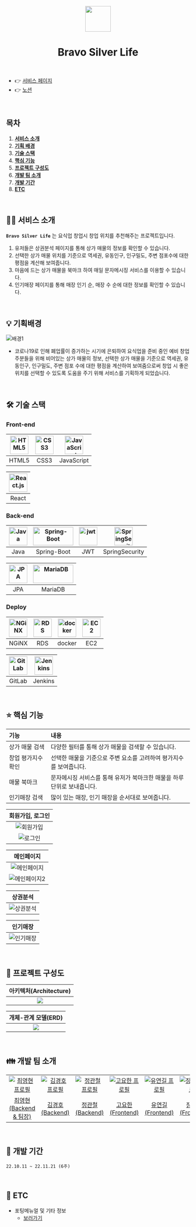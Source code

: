<div align="center">
<img src ="https://user-images.githubusercontent.com/97828427/201554716-a973cd63-6fc1-41c2-9ce1-48a5b9505d8a.png" width=70/>
  <h1>Bravo Silver Life</h1>
  <br/>
</div>

- 👉 [서비스 페이지](https://k7c208.p.ssafy.io)
- 👉 [노션](https://www.notion.so/SSAFY-f54ede87080f401faf3d9c3846ffca93)
<!-- - 👉 [시연영상]() -->

<br />

## 목차

1. [**서비스 소개**](#🤷‍♂️-서비스-소개)
1. [**기획 배경**](#💡-기획배경)
1. [**기술 스택**](#🛠-기술-스택)
1. [**핵심 기능**](#⭐-핵심-기능)
1. [**프로젝트 구성도**](#📂-프로젝트-구성도)
1. [**개발 팀 소개**](#👪-개발-팀-소개)
1. [**개발 기간**](#📅-개발-기간)
1. [**ETC**](#🎸-etc)

<br />

<div id="1"></div>

## 🤷‍♂️ 서비스 소개

**`Bravo Silver Life`** 는 요식업 창업시 창업 위치를 추천해주는 프로젝트입니다.

1. 유저들은 상권분석 페이지를 통해 상가 매물의 정보를 확인할 수 있습니다.
2. 선택한 상가 매물 위치를 기준으로 역세권, 유동인구, 인구밀도, 주변 점포수에 대한 평점을 계산해 보여줍니다.
3. 마음에 드는 상가 매물을 북마크 하여 매일 문자메시징 서비스를 이용할 수 있습니다.
4. 인기매장 페이지를 통해 매장 인기 순, 매장 수 순에 대한 정보를 확인할 수 있습니다.

<br />

<div id="2"></div>

## 💡 기획배경

![배경1](https://user-images.githubusercontent.com/97828427/201811672-e71126dc-528d-495d-995c-78936cb9d106.png)

- 코로나19로 인해 폐업률이 증가하는 시기에 은퇴하여 요식업을 준비 중인 예비 창업주분들을 위해 비어있는 상가 매물의 정보, 선택한 상가 매물을 기준으로 역세권, 유동인구, 인구밀도, 주변 점포 수에 대한 평점을 계산하여 보여줌으로써 창업 시 좋은 위치를 선택할 수 있도록 도움을 주기 위해 서비스를 기획하게 되었습니다.

<br />

<div id="3"></div>

## 🛠 기술 스택

### **Front-end**

| <img src="https://profilinator.rishav.dev/skills-assets/html5-original-wordmark.svg" alt="HTML5" width="50px" height="50px" /> | <img src="https://profilinator.rishav.dev/skills-assets/css3-original-wordmark.svg" alt="CSS3" width="50px" height="50px" /> | <img src="https://profilinator.rishav.dev/skills-assets/javascript-original.svg" alt="JavaScript" width="50px" height="50px" /> |
| :----------------------------------------------------------------------------------------------------------------------------: | :--------------------------------------------------------------------------------------------------------------------------: | :-----------------------------------------------------------------------------------------------------------------------------: |
|                                                             HTML5                                                              |                                                             CSS3                                                             |                                                           JavaScript                                                            |

| <img src="https://profilinator.rishav.dev/skills-assets/react-original-wordmark.svg" alt="React.js" width="50px" height="50px" /> |
| :-------------------------------------------------------------------------------------------------------------------------------: |
|                                                               React                                                               |

### **Back-end**

| <img src="https://profilinator.rishav.dev/skills-assets/java-original-wordmark.svg" alt="Java" width="50px" height="50px" /> | <img src="https://www.seekpng.com/png/full/142-1425436_spring-boot.png" alt="Spring-Boot" width="110px" height="50px" /> | <img src="https://seeklogo.com/images/J/jwt-logo-65D86B4640-seeklogo.com.png" alt="jwt" width="50px" height="50px" /> | <img src="https://img1.daumcdn.net/thumb/R800x0/?scode=mtistory2&fname=https%3A%2F%2Fblog.kakaocdn.net%2Fdn%2Fzeffk%2Fbtrc3pNddy4%2FbTtid8MLs8HPjAmADYDfa0%2Fimg.png" alt="SpringSecurity" width="50px" height="50px"> |
| :--------------------------------------------------------------------------------------------------------------------------: | :----------------------------------------------------------------------------------------------------------------------: | :-------------------------------------------------------------------------------------------------------------------: | :--------------------------------------------------------------------------------------------------------------------------------------------------------------------------------------------------------------------: |
|                                                             Java                                                             |                                                       Spring-Boot                                                        |                                                          JWT                                                          |                                                                                                     SpringSecurity                                                                                                     |

| <img src="https://minkukjo.github.io/assets//img/spring-data-logo.png" alt="JPA" width="50px" height="50px"> | <img src="https://seeklogo.com/images/M/mariadb-logo-3CC78F4035-seeklogo.com.png" alt="MariaDB" width="110px" height="50px" /> |
| :----------------------------------------------------------------------------------------------------------: | :----------------------------------------------------------------------------------------------------------------------------: |
|                                                     JPA                                                      |                                                            MariaDB                                                             |

### **Deploy**

| <img src="https://profilinator.rishav.dev/skills-assets/nginx-original.svg" alt="NGiNX" width="50px" height="50px" /> | <img src="https://seeklogo.com/images/A/aws-rds-relational-database-service-logo-99EA3E8EA4-seeklogo.com.png" alt="RDS" width="50px" height="50px" /> | <img src="https://profilinator.rishav.dev/skills-assets/docker-original-wordmark.svg" alt="docker" width="50px" height="50px" /> | <img src="https://seeklogo.com/images/A/aws-ec2-elastic-compute-cloud-logo-2F9E73DBA5-seeklogo.com.png" alt="EC2" height="50px" width="50px" /> |
| :-------------------------------------------------------------------------------------------------------------------: | :---------------------------------------------------------------------------------------------------------------------------------------------------: | :------------------------------------------------------------------------------------------------------------------------------: | :---------------------------------------------------------------------------------------------------------------------------------------------: |
|                                                         NGiNX                                                         |                                                                          RDS                                                                          |                                                              docker                                                              |                                                                       EC2                                                                       |

| <img src="https://profilinator.rishav.dev/skills-assets/gitlab.svg" alt="GitLab" height="50px" width="50px" /> | <img src="https://profilinator.rishav.dev/skills-assets/jenkins-icon.svg" alt="Jenkins" height="50px" width="50px"/> |
| :------------------------------------------------------------------------------------------------------------: | :------------------------------------------------------------------------------------------------------------------: |
|                                                     GitLab                                                     |                                                       Jenkins                                                        |

<br />

<div id="4"></div>

## ⭐ 핵심 기능

| 기능               | 내용                                                                   |
| :----------------- | :--------------------------------------------------------------------- |
| 상가 매물 검색     | 다양한 필터를 통해 상가 매물을 검색할 수 있습니다.                     |
| 창업 평가지수 확인 | 선택한 매물을 기준으로 주변 요소를 고려하여 평가지수를 보여줍니다.     |
| 매물 북마크        | 문자메시징 서비스를 통해 유저가 북마크한 매물을 하루단위로 보내줍니다. |
| 인기매장 검색      | 많이 있는 매장, 인기 매장을 순서대로 보여줍니다.                       |

|                                                  회원가입, 로그인                                                  |
| :----------------------------------------------------------------------------------------------------------------: |
| ![회원가입](https://user-images.githubusercontent.com/97828427/202914108-a38e73f4-5331-4cc6-848b-426a70b75243.png) |
|  ![로그인](https://user-images.githubusercontent.com/97828427/202914099-dbf5cbfc-fcf1-4354-9cf0-e7ec77eeab82.png)  |

|                                                      메인페이지                                                       |
| :-------------------------------------------------------------------------------------------------------------------: |
| ![메인페이지](https://user-images.githubusercontent.com/97828427/202914101-a21c7df9-22d0-4982-9751-29ee97b9c40f.png)  |
| ![메인페이지2](https://user-images.githubusercontent.com/97828427/202914102-3f36c282-be1b-4316-b9fd-4b003fbde1eb.png) |

|                                                      상권분석                                                      |
| :----------------------------------------------------------------------------------------------------------------: |
| ![상권분석](https://user-images.githubusercontent.com/97828427/202914104-b46d0b01-6999-425c-897e-af3b612edea4.png) |

|                                                      인기매장                                                      |
| :----------------------------------------------------------------------------------------------------------------: |
| ![인기매장](https://user-images.githubusercontent.com/97828427/202914105-60bae524-2567-4855-86b7-107146644cda.png) |

<br />

<div id="5"></div>

## 📂 프로젝트 구성도

|                                              아키텍처(Architecture)                                               |
| :---------------------------------------------------------------------------------------------------------------: |
| <img src="https://user-images.githubusercontent.com/97828427/202912364-f74c2b60-749c-4712-8c1b-50f230624a2b.png"> |

|                                                개체-관계 모델(ERD)                                                |
| :---------------------------------------------------------------------------------------------------------------: |
| <img src="https://user-images.githubusercontent.com/97828427/202912362-aaf007aa-2920-4a08-8fba-05aca38af437.png"> |

<br />

<div id="6"></div>

## 👪 개발 팀 소개

<table>
  <tr>
    <td align="center" width="150px">
      <a href="#" target="_blank">
        <img src="https://avatars.githubusercontent.com/u/43947420?v=4" alt="최영현 프로필" />
      </a>
    </td>
    <td align="center" width="150px">
      <a href="#" target="_blank">
        <img src="https://avatars.githubusercontent.com/u/97828427?v=4" alt="김경호 프로필" />
      </a>
    </td>
    <td align="center" width="150px">
      <a href="#" target="_blank">
        <img src="https://avatars.githubusercontent.com/u/107858646?v=4" alt="정관철 프로필" />
      </a>
    </td>
    <td align="center" width="150px">
      <a href="#" target="_blank">
        <img src="https://avatars.githubusercontent.com/u/97574675?v=4" alt="고요한 프로필" />
      </a>
    </td>
    <td align="center" width="150px">
      <a href="#" target="_blank">
        <img src="https://avatars.githubusercontent.com/u/82526468?v=4" alt="유연길 프로필" />
      </a>
    </td>
    <td align="center" width="150px">
      <a href="#" target="_blank">
        <img src="https://avatars.githubusercontent.com/u/97578399?v=4" alt="장우주 프로필" />
      </a>
    </td>
  </tr>
  <tr>
    <td align="center">
      <a href="https://github.com/choiyounghyun" target="_blank">
        최영현<br />(Backend & 팀장)
      </a>
    </td>
    <td align="center">
      <a href="https://github.com/rudgh46" target="_blank">
        김경호<br />(Backend)
      </a>
    </td>
    <td align="center">
      <a href="https://github.com/mokokodev" target="_blank">
        정관철<br />(Backend)
      </a>
    </td>
    <td align="center">
      <a href="https://github.com/rdg9074" target="_blank">
        고요한<br />(Frontend)
      </a>
    </td>
    <td align="center">
      <a href="https://github.com/PIMA1233" target="_blank">
        유연길<br />(Frontend)
      </a>
    </td>
    <td align="center">
      <a href="https://github.com/jang-uju" target="_blank">
        장우주<br />(Frontend)
      </a>
    </td>
  </tr>
</table>

<br />

<div id="7"></div>

## 📅 개발 기간

`22.10.11 ~ 22.11.21 (6주)`

<br />

<div id="8"></div>

## 🎸 ETC

- 포팅메뉴얼 및 기타 정보
  - [보러가기](exec/README.md)
